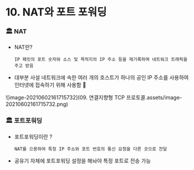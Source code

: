 # 10. NAT와 포트 포워딩 



### :classical_building: NAT

- NAT란?

  `IP 패킷의 포트 숫자와 소스 및 목적지의 IP 주소 등을 재기록하며 네트워크 트래픽을 주고 받음`

- 대부분 사설 네트워크에 속한 여러 개의 호스트가 하나의 공인 IP 주소를 사용하여 인터넷에 접속하기 위해 사용함 :bread:

![image-20210602161715732](09. 연결지향형 TCP 프로토콜.assets/image-20210602161715732.png)



### :classical_building: 포트포워딩

- 포트포워딩이란 ?

  `NAT를 으용하여 특정 IP 주소와 포트 번호의 통신 요청을 다른 곳으로 전달`

- 공유기 자체에 포트포워딩 설정을 해놔야 특정 포트로 전송 가능 













